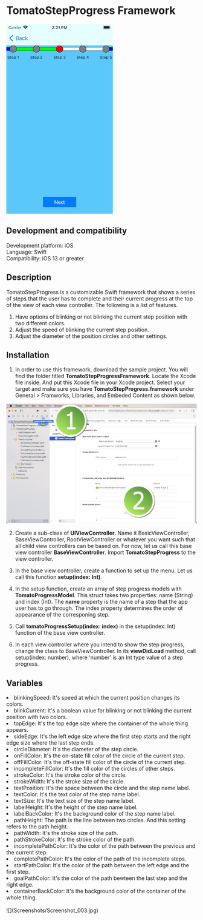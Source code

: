 # TomatoStepProgress Framework

![](Screenshots/Screenshot_001.jpg)

<h2>Development and compatibility</h2>

Development platform: iOS<br/>
Language: Swift<br/>
Compatibility: iOS 13 or greater<br/>

<h2>Description</h2>

TomatoStepProgress is a customizable Swift framework that shows a series of steps that the user has to complete and their current progress at the top of the view of each view controller.  The following is a list of features.

<ol>
<li>Have options of blinking or not blinking the current step position with two different colors.</li>
<li>Adjust the speed of blinking the current step position.</li>
<li>Adjust the diameter of the position circles and other settings.</li>
</ol>

<h2>Installation</h2>

1. In order to use this framework, download the sample project.  You will find the folder titled **TomatoStepProgressFramework**.  Locate the Xcode file inside.  And put this Xcode file in your Xcode project.  Select your target and make sure you have **TomatoStepProgress.framework** under General > Framworks, Libraries, and Embeded Content as shown below.

![](Screenshots/Screenshot_002.jpg)

2. Create a sub-class of **UIViewController**.  Name it BasicViewController, BaseViewController, RootViewController or whatever you want such that all child view controllers can be based on.  For now, let us call this base view controller **BaseViewController**.  Import **TomatoStepProgress** to the view controller.

3. In the base view controller, create a function to set up the menu.  Let us call this function **setup(index: Int)**.

4. In the setup function, create an array of step progress models with **TomatoProgressModel**.  This struct takes two properties: name (String) and index (Int).  The **name** property is the name of a step that the app user has to go through.  The index property determines the order of appearance of the corresponing step.

5. Call **tomatoProgressSetup(index: index)** in the setup(index: Int) function of the base view controller.

7. In each view controller where you intend to show the step progress, change the class to BaseViewController.  In its **viewDidLoad** method, call setup(index: number), where 'number' is an Int type value of a step progress.

<h2>Variables</h2>

<li>blinkingSpeed: It's speed at which the current position changes its colors.</li>
<li>blinkCurrent: It's a boolean value for blinking or not blinking the current position with two colors.</li>

<li>topEdge: It's the top edge size where the container of the whole thing appears.</li>
<li>sideEdge: It's the left edge size where the first step starts and the right edge size where the last step ends.</li>

<li>circleDiameter: It's the diameter of the step circle.</li>
<li>onFillColor: It's the on-state fill color of the circle of the current step.</li>
<li>offFillColor: It's the off-state fill color of the circle of the current step.</li>
<li>incompleteFillColor: It's the fill color of the circles of other steps.</li>
<li>strokeColor: It's the stroke color of the circle.</li>
<li>strokeWidth: It's the stroke size of the circle.</li>

<li>textPosition: It's the space between the circle and the step name label.</li>
<li>textColor: It's the text color of the step name label.</li>
<li>textSize: It's the text size of the step name label.</li>
<li>labelHeight: It's the height of the step name label.</li>
<li>labelBackColor: It's the background color of the step name label.</li>

<li>pathHeight: The path is the line between two circles.  And this setting refers to the path height.</li>
<li>pathWidth: It's the stroke size of the path.</li>
<li>pathStrokeColor: It's the stroke color of the path.</li>
<li>incompletePathColor: It's the color of the path between the previous and the current step.</li>
<li>completePathColor: It's the color of the path of the incomplete steps.</li>
<li>startPathColor: It's the color of the path between the left edge and the first step.</li>
<li>goalPathColor: It's the color of the path bewteen the last step and the right edge.</li>
<li>containerBackColor: It's the background color of the container of the whole thing.</li>
</br>
![](Screenshots/Screenshot_003.jpg)
